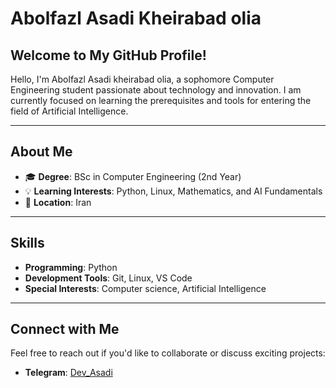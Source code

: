 # Abolfazl Asadi Kheirabad olia 

## Welcome to My GitHub Profile!  
Hello, I'm Abolfazl Asadi kheirabad olia, a sophomore Computer Engineering student passionate about technology and innovation. I am currently focused on learning the prerequisites and tools for entering the field of Artificial Intelligence. 

---

## About Me  

- 🎓 **Degree**: BSc in Computer Engineering (2nd Year)  
- 💡 **Learning Interests**: Python, Linux, Mathematics, and AI Fundamentals  
- 📍 **Location**: Iran  

---

## Skills  

- **Programming**: Python
- **Development Tools**: Git, Linux, VS Code  
- **Special Interests**: Computer science, Artificial Intelligence 

---

## Connect with Me  

Feel free to reach out if you'd like to collaborate or discuss exciting projects:  
- **Telegram**: [Dev_Asadi](https://t.me/Dev_Asadi)  

